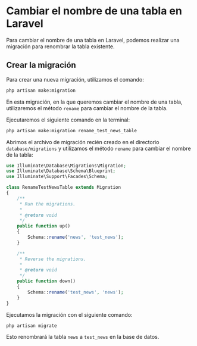 # Cambiar el nombre de una tabla en Laravel

Para cambiar el nombre de una tabla en Laravel, podemos realizar una migración para renombrar la tabla existente.

## Crear la migración

Para crear una nueva migración, utilizamos el comando:

``` sh
php artisan make:migration
```

En esta migración, en la que queremos cambiar el nombre de una tabla, utilizaremos el método `rename` para cambiar el nombre de la tabla.

Ejecutaremos el siguiente comando en la terminal:

``` sh
php artisan make:migration rename_test_news_table
```

Abrimos el archivo de migración recién creado en el directorio `database/migrations` y utilizamos el método `rename` para cambiar el nombre de la tabla:

```PHP
use Illuminate\Database\Migrations\Migration;
use Illuminate\Database\Schema\Blueprint;
use Illuminate\Support\Facades\Schema;

class RenameTestNewsTable extends Migration
{
    /**
     * Run the migrations.
     *
     * @return void
     */
    public function up()
    {
        Schema::rename('news', 'test_news');
    }

    /**
     * Reverse the migrations.
     *
     * @return void
     */
    public function down()
    {
        Schema::rename('test_news', 'news');
    }
}
```

Ejecutamos la migración con el siguiente comando:

```sh
php artisan migrate
```

Esto renombrará la tabla `news` a `test_news` en la base de datos.
